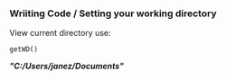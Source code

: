 ### Wriiting Code / Setting your working directory 

View current directory use:

```
getWD()
```

***"C:/Users/janez/Documents"***